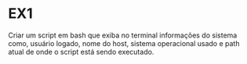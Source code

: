 # EX1
Criar um script em bash que exiba no terminal informações do sistema como, usuário logado, nome do host, sistema operacional usado e path atual de onde o script está sendo executado.
